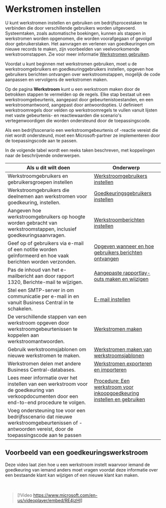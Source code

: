 # Werkstromen instellen

U kunt werkstromen instellen en gebruiken om bedrijfsprocestaken te verbinden die door verschillende gebruikers worden uitgevoerd. Systeemtaken, zoals automatische boekingen, kunnen als stappen in werkstromen worden opgenomen, die worden voorafgegaan of gevolgd door gebruikerstaken. Het aanvragen en verlenen van goedkeuringen om nieuwe records te maken, zijn voorbeelden van veelvoorkomende werkstroomstappen. Zie voor meer informatie [Werkstromen gebruiken](../werkstromen-gebruiken/).  

Voordat u kunt beginnen met werkstromen gebruiken, moet u de werkstroomgebruikers en goedkeuringgebruikers instellen, opgeven hoe gebruikers berichten ontvangen over werkstroomstappen, mogelijk de code aanpassen en vervolgens de werkstromen maken.  

Op de pagina **Werkstroom** kunt u een werkstroom maken door de betrokken stappen te vermelden op de regels. Elke stap bestaat uit een werkstroomgebeurtenis, aangepast door gebeurtenistoestanden, en een werkstroomantwoord, aangepast door antwoordopties. U definieert werkstroomregels door velden op werkstroomregels te vullen vanuit lijsten met vaste gebeurtenis- en reactiewaarden die scenario's vertegenwoordigen die worden ondersteund door de toepassingscode.  

Als een bedrijfsscenario een werkstroomgebeurtenis of -reactie vereist die niet wordt ondersteund, moet een Microsoft-partner ze implementeren door de toepassingscode aan te passen.

In de volgende tabel wordt een reeks taken beschreven, met koppelingen naar de beschrijvende onderwerpen.  

|**Als u dit wilt doen**|**Onderwerp**|  
|------------|-------------|  
|Werkstroomgebruikers en gebruikersgroepen instellen|[Werkstroomgebruikers instellen](werkstroomgebruikers-instellen/)|  
|Werkstroomgebruikers die deelnemen aan werkstromen voor goedkeuring, instellen.|[Goedkeuringsgebruikers instellen](goedkeuringsgebruikers-instellen/)|  
|Aangeven hoe werkstroomgebruikers op hoogte worden gebracht van werkstroomstappen, inclusief goedkeuringsaanvragen.|[Werkstroomberichten instellen](across-setting-up-workflow-notifications.md)|  
|Geef op of gebruikers via e-mail of een notitie worden geïnformeerd en hoe vaak berichten worden verzonden.|[Opgeven wanneer en hoe gebruikers berichten ontvangen](berichten-ontvangen/)|  
|Pas de inhoud van het e-mailbericht aan door rapport 1320, Berichte-mail te wijzigen.|[Aangepaste rapportlay-outs maken en wijzigen](aangepaste-rapportlay-outs-maken-en-wijzigen/)|  
|Stel een SMTP-server in om communicatie per e-mail in en vanuit Business Central in te schakelen.|[E-mail instellen](e-mail-instellen/)|
|De verschillende stappen van een werkstroom opgeven door werkstroomgebeurtenissen te koppelen aan werkstroomantwoorden.|[Werkstromen maken](werkstromen-maken/)|  
|Gebruik werkstroomsjablonen om nieuwe werkstromen te maken.|[Werkstromen maken van werkstroomsjablonen](werkstromen-maken-van-werkstroomsjablonen/)|  
|Werkstromen delen met andere Business Central-databases.|[Werkstromen exporteren en importeren](werkstromen-exporteren-en-importeren/)|  
|Lees meer informatie over het instellen van een werkstroom voor de goedkeuring van verkoopdocumenten door een end-to-end procedure te volgen.|[Procedure: Een werkstroom voor inkoopgoedkeuring instellen en gebruiken](werkstroom-voor-inkoopgoedkeuring-instellen-en-gebruiken/)|  
|Voeg ondersteuning toe voor een bedrijfsscenario dat nieuwe werkstroomgebeurtenissen of -antwoorden vereist, door de toepassingscode aan te passen|

## Voorbeeld van een goedkeuringswerkstroom

Deze video laat zien hoe u een werkstroom instelt waarvoor iemand de goedkeuring van iemand anders moet vragen voordat deze informatie over een bestaande klant kan wijzigen of een nieuwe klant kan maken.  
<br><br>  

> [!Video https://www.microsoft.com/en-us/videoplayer/embed/RE4jzHI]
